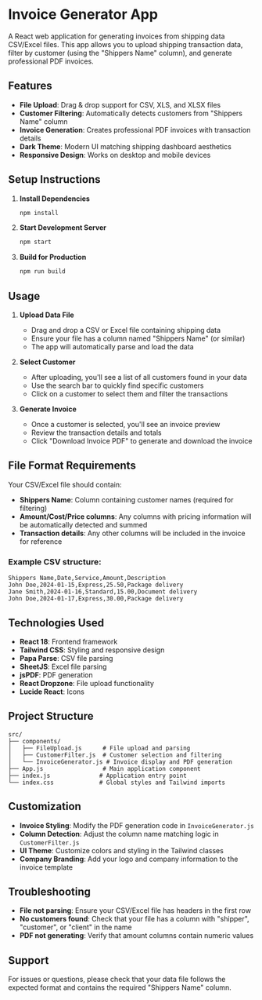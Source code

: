 # Invoice Generator App

A React web application for generating invoices from shipping data CSV/Excel files. This app allows you to upload shipping transaction data, filter by customer (using the "Shippers Name" column), and generate professional PDF invoices.

## Features

- **File Upload**: Drag & drop support for CSV, XLS, and XLSX files
- **Customer Filtering**: Automatically detects customers from "Shippers Name" column
- **Invoice Generation**: Creates professional PDF invoices with transaction details
- **Dark Theme**: Modern UI matching shipping dashboard aesthetics
- **Responsive Design**: Works on desktop and mobile devices

## Setup Instructions

1. **Install Dependencies**
   ```bash
   npm install
   ```

2. **Start Development Server**
   ```bash
   npm start
   ```

3. **Build for Production**
   ```bash
   npm run build
   ```

## Usage

1. **Upload Data File**
   - Drag and drop a CSV or Excel file containing shipping data
   - Ensure your file has a column named "Shippers Name" (or similar)
   - The app will automatically parse and load the data

2. **Select Customer**
   - After uploading, you'll see a list of all customers found in your data
   - Use the search bar to quickly find specific customers
   - Click on a customer to select them and filter the transactions

3. **Generate Invoice**
   - Once a customer is selected, you'll see an invoice preview
   - Review the transaction details and totals
   - Click "Download Invoice PDF" to generate and download the invoice

## File Format Requirements

Your CSV/Excel file should contain:
- **Shippers Name**: Column containing customer names (required for filtering)
- **Amount/Cost/Price columns**: Any columns with pricing information will be automatically detected and summed
- **Transaction details**: Any other columns will be included in the invoice for reference

### Example CSV structure:
```csv
Shippers Name,Date,Service,Amount,Description
John Doe,2024-01-15,Express,25.50,Package delivery
Jane Smith,2024-01-16,Standard,15.00,Document delivery
John Doe,2024-01-17,Express,30.00,Package delivery
```

## Technologies Used

- **React 18**: Frontend framework
- **Tailwind CSS**: Styling and responsive design
- **Papa Parse**: CSV file parsing
- **SheetJS**: Excel file parsing
- **jsPDF**: PDF generation
- **React Dropzone**: File upload functionality
- **Lucide React**: Icons

## Project Structure

```
src/
├── components/
│   ├── FileUpload.js      # File upload and parsing
│   ├── CustomerFilter.js  # Customer selection and filtering
│   └── InvoiceGenerator.js # Invoice display and PDF generation
├── App.js                 # Main application component
├── index.js              # Application entry point
└── index.css             # Global styles and Tailwind imports
```

## Customization

- **Invoice Styling**: Modify the PDF generation code in `InvoiceGenerator.js`
- **Column Detection**: Adjust the column name matching logic in `CustomerFilter.js`
- **UI Theme**: Customize colors and styling in the Tailwind classes
- **Company Branding**: Add your logo and company information to the invoice template

## Troubleshooting

- **File not parsing**: Ensure your CSV/Excel file has headers in the first row
- **No customers found**: Check that your file has a column with "shipper", "customer", or "client" in the name
- **PDF not generating**: Verify that amount columns contain numeric values

## Support

For issues or questions, please check that your data file follows the expected format and contains the required "Shippers Name" column. 